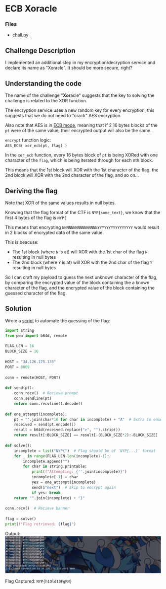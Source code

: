 # ECB Xoracle

### Files

- [chall.py](chall.py)


## Challenge Description

I implemented an additional step in my encryption/decryption service and declare its name as "Xoracle". It should be more secure, right?


## Understanding the code

The name of the challenge "**Xor**acle" suggests that the key to solving the challenge is related to the XOR function.

The encryption service uses a new random key for every encryption, this suggests that we do not need to "crack" AES encryption.

Also note that AES is in [ECB mode](https://en.wikipedia.org/wiki/Block_cipher_mode_of_operation#Electronic_codebook_(ECB)), meaning that if 2 16 bytes blocks of the `pt` were of the same value, their encrypted output will also be the same.

`encrypt` function logic:  
```AES_ECB( xor_ecb(pt, flag) )```

In the `xor_ecb` function, every 16 bytes block of `pt` is being XORed with one character of the `flag`, which is being iterated through for each nth block.

This means that the 1st block will XOR with the 1st character of the flag, the 2nd block will XOR with the 2nd character of the flag, and so on...


## Deriving the flag

Note that XOR of the same values results in null bytes.

Knowing that the flag format of the CTF is `NYP{some_text}`, we know that the first 4 bytes of the flag is `NYP{`

This means that encrypting `NNNNNNNNNNNNNNNNYYYYYYYYYYYYYYYY` would result in 2 blocks of encrypted data of the same value.

This is beacuse:  
- The 1st block (where `N` is at) will XOR with the 1st char of the flag `N` resulting in null bytes
- The 2nd block (where `Y` is at) will XOR with the 2nd char of the flag `Y` resulting in null bytes

So I can craft my payload to guess the next unknown character of the flag, by comparing the encrypted value of the block containing the a known character of the flag, and the encrypted value of the block containing the guessed character of the flag.


## Solution

Wrote a [script](script.py) to automate the guessing of the flag:

```py
import string
from pwn import b64d, remote

FLAG_LEN = 16
BLOCK_SIZE = 16

HOST = "34.126.175.135"
PORT = 8009

conn = remote(HOST, PORT)

def send(pt):
    conn.recv()  # Recieve prompt
    conn.sendline(pt)
    return conn.recvline().decode()

def one_attempt(incomplete):
    pt = "".join(char*16 for char in incomplete) + "A"  # Extra to ensure pt%16>0
    received = send(pt.encode())
    result = b64d(received.replace(">", "").strip())
    return result[:BLOCK_SIZE] == result[-(BLOCK_SIZE*2):-BLOCK_SIZE]

def solve():
    incomplete = list("NYP{")  # Flag should be of `NYP{...}` format
    for _ in range(FLAG_LEN-len(incomplete)-1):
        incomplete.append("")
        for char in string.printable:
            print(f"Attempting: {''.join(incomplete)}")
            incomplete[-1] = char
            yes = one_attempt(incomplete)
            send(b"next")  # Skip to encrypt again
            if yes: break
    return "".join(incomplete) + "}"

conn.recv()  # Recieve banner

flag = solve()
print(f"Flag retrieved: {flag}")
```

Output:  
![screenshot1](assets/screenshot1.jpg)

Flag Captured: `NYP{h1Old10FgRN}`

